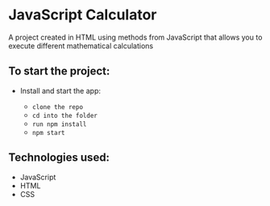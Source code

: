 # JavaScript Calculator
A project created in HTML using methods from JavaScript that allows you to execute different mathematical calculations

## To start the project:

- Install and start the app:

  - `clone the repo`
  - `cd into the folder`
  - `run npm install`
  - `npm start`
  
## Technologies used:

- JavaScript
- HTML
- CSS
